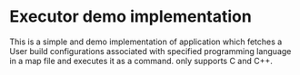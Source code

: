 # Executor demo implementation
This is a simple and demo implementation of application which fetches a User build configurations associated with specified programming language in a map file 
and executes it as a command. 
only supports C and C++.
